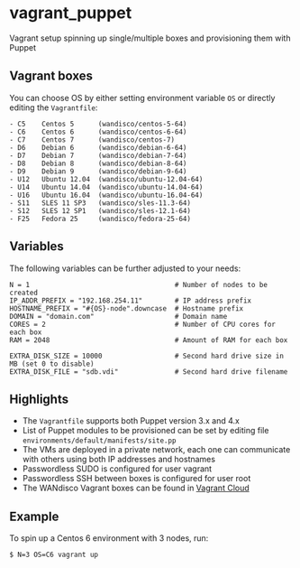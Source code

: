 # vagrant_puppet
Vagrant setup spinning up single/multiple boxes and provisioning them with Puppet

## Vagrant boxes
You can choose OS by either setting environment variable `OS` or directly editing the `Vagrantfile`:
```
- C5    Centos 5      (wandisco/centos-5-64)
- C6    Centos 6      (wandisco/centos-6-64)
- C7    Centos 7      (wandisco/centos-7)
- D6    Debian 6      (wandisco/debian-6-64)
- D7    Debian 7      (wandisco/debian-7-64)
- D8    Debian 8      (wandisco/debian-8-64)
- D9    Debian 9      (wandisco/debian-9-64)
- U12   Ubuntu 12.04  (wandisco/ubuntu-12.04-64)
- U14   Ubuntu 14.04  (wandisco/ubuntu-14.04-64)
- U16   Ubuntu 16.04  (wandisco/ubuntu-16.04-64)
- S11   SLES 11 SP3   (wandisco/sles-11.3-64)
- S12   SLES 12 SP1   (wandisco/sles-12.1-64)
- F25   Fedora 25     (wandisco/fedora-25-64)
```

## Variables
The following variables can be further adjusted to your needs:
```
N = 1                                    # Number of nodes to be created
IP_ADDR_PREFIX = "192.168.254.11"        # IP address prefix
HOSTNAME_PREFIX = "#{OS}-node".downcase  # Hostname prefix
DOMAIN = "domain.com"                    # Domain name
CORES = 2                                # Number of CPU cores for each box
RAM = 2048                               # Amount of RAM for each box

EXTRA_DISK_SIZE = 10000                  # Second hard drive size in MB (set 0 to disable)
EXTRA_DISK_FILE = "sdb.vdi"              # Second hard drive filename
```

## Highlights
- The `Vagrantfile` supports both Puppet version 3.x and 4.x
- List of Puppet modules to be provisioned can be set by editing file `environments/default/manifests/site.pp`
- The VMs are deployed in a private network, each one can communicate with others using both IP addresses and hostnames
- Passwordless SUDO is configured for user vagrant
- Passwordless SSH between boxes is configured for user root
- The WANdisco Vagrant boxes can be found in [Vagrant Cloud](https://app.vagrantup.com/boxes/search?utf8=%E2%9C%93&sort=downloads&provider=&q=wandisco)

## Example
To spin up a Centos 6 environment with 3 nodes, run:

```
$ N=3 OS=C6 vagrant up
```
